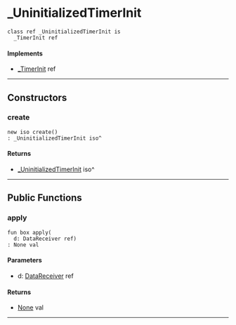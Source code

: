 # _UninitializedTimerInit

```pony
class ref _UninitializedTimerInit is
  _TimerInit ref
```

#### Implements

* [_TimerInit](wallaroo-ent-data_receiver-_TimerInit) ref

---

## Constructors

### create

```pony
new iso create()
: _UninitializedTimerInit iso^
```

#### Returns

* [_UninitializedTimerInit](wallaroo-ent-data_receiver-_UninitializedTimerInit) iso^

---

## Public Functions

### apply

```pony
fun box apply(
  d: DataReceiver ref)
: None val
```
#### Parameters

*   d: [DataReceiver](wallaroo-ent-data_receiver-DataReceiver) ref

#### Returns

* [None](builtin-None) val

---

